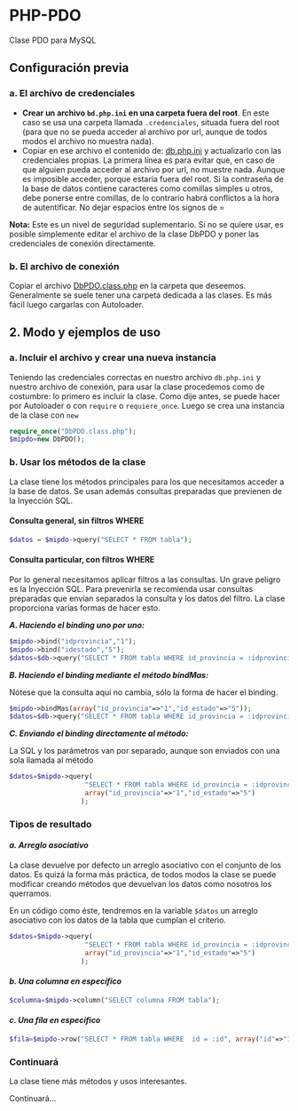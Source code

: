 # PHP-PDO
Clase PDO para MySQL
## Configuración previa

### a. El archivo de credenciales

- **Crear un archivo `bd.php.ini` en una carpeta fuera del root**. En este caso se usa una carpeta llamada `.credenciales`, situada fuera del root (para que no se pueda acceder al archivo por url, aunque de todos modos el archivo no muestra nada).
- Copiar en ese archivo el contenido de: [db.php.ini](https://github.com/padrecedano/PHP-PDO/blob/master/db.php.ini) y actualizarlo con las credenciales propias. La primera línea es para evitar que, en caso de que alguien pueda acceder al archivo por url, no muestre nada. Aunque es imposible acceder, porque estaría fuera del root. Si la contraseña de la base de datos contiene caracteres como comillas simples u otros, debe ponerse entre comillas, de lo contrario habrá conflictos a la hora de autentificar. No dejar espacios entre los signos de =

**Nota:** Este es un nivel de seguridad suplementario. Si no se quiere usar, es posible simplemente editar el archivo de la clase DbPDO y poner las credenciales de conexión directamente.

### b. El archivo de conexión
Copiar el archivo [DbPDO.class.php](https://github.com/padrecedano/PHP-PDO/blob/master/DbPDO.class.php) en la carpeta que deseemos. Generalmente se suele tener una carpeta dedicada a las clases. Es más fácil luego cargarlas con Autoloader.</p>

## 2. Modo y ejemplos de uso
### a. Incluir el archivo y crear una nueva instancia
Teniendo las credenciales correctas en nuestro archivo `db.php.ini` y nuestro archivo de conexión, para usar la clase procedemos como de costumbre: lo primero es incluir la clase. Como dije antes, se puede hacer por Autoloader o con `require` o `requiere_once`. Luego se crea una instancia de la clase con `new`

```php
require_once("DbPDO.class.php");
$mipdo=new DbPDO();
```
### b. Usar los métodos de la clase
La clase tiene los métodos principales para los que necesitamos acceder a la base de datos. Se usan además consultas preparadas que previenen de la Inyección SQL.

#### Consulta general, sin filtros WHERE

```php
$datos = $mipdo->query("SELECT * FROM tabla");

```

#### Consulta particular, con filtros WHERE

Por lo general necesitamos aplicar filtros a las consultas. Un grave peligro es la Inyección SQL. Para prevenirla se recomienda usar consultas preparadas que envían separados la consulta y los datos del filtro. La clase proporciona varias formas de hacer esto.

**_A. Haciendo el binding uno por uno:_**

```php
$mipdo->bind("idprovincia","1");
$mipdo->bind("idestado","5");
$datos=$db->query("SELECT * FROM tabla WHERE id_provincia = :idprovincia AND id_estado = :idestado");

```

**_B. Haciendo el binding mediante el método bindMas:_**

Nótese que la consulta aquí no cambia, sólo la forma de hacer el binding.
```php
$mipdo->bindMas(array("id_provincia"=>"1","id_estado"=>"5"));
$datos=$db->query("SELECT * FROM tabla WHERE id_provincia = :idprovincia AND id_estado = :idestado");
```

**_C. Enviando el binding directamente al método:_**

La SQL y los parámetros van por separado, aunque son enviados con una sola llamada al método

```php
$datos=$mipdo->query(
                   "SELECT * FROM tabla WHERE id_provincia = :idprovincia AND id_estado = :idestado",
                   array("id_provincia"=>"1","id_estado"=>"5")
                  );

```

### Tipos de resultado

#### _a. Arreglo asociativo_

La clase devuelve por defecto un arreglo asociativo con el conjunto de los datos. Es quizá la forma más práctica, de todos modos la clase se puede modificar creando métodos que devuelvan los datos como nosotros los querramos.

En un código como éste, tendremos en la variable `$datos` un arreglo asociativo con los datos de la tabla que cumplan el criterio.

```php
$datos=$mipdo->query(
                   "SELECT * FROM tabla WHERE id_provincia = :idprovincia AND id_estado = :idestado",
                   array("id_provincia"=>"1","id_estado"=>"5")
                  );

```

#### _b. Una columna en específico_

```php
$columna=$mipdo->column("SELECT columna FROM tabla");

```

#### _c. Una fila en específico_

```php
$fila=$mipdo->row("SELECT * FROM tabla WHERE  id = :id", array("id"=>"1"));

```


### Continuará

La clase tiene más métodos y usos interesantes. 

Continuará...
